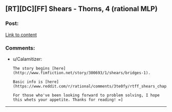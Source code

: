 ## [RT][DC][FF] Shears - Thorns, 4 (rational MLP)

### Post:

[Link to content](http://www.fimfiction.net/story/300693/17/shears/thorns-4)

### Comments:

- u/Calamitizer:
  ```
  The story begins [here](http://www.fimfiction.net/story/300693/1/shears/bridges-1).

  Basic info is [here](https://www.reddit.com/r/rational/comments/3te0fy/rtff_shears_chapter_1_rmlp/cx5d65r).

  For those who've been looking forward to problem solving, I hope this whets your appetite. Thanks for reading! =]
  ```

---

